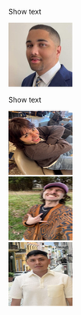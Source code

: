 <!DOCTYPE html>
<html>
  <head>
    <title> Spotify app senior project</title>
 
  </head>
  <body>
    <div>
      <p>Show text</p>
      <img src="/groupimages/Ryan.png" alt="Photo of Ryan" width="128" height="128" >
    </div>
    <div>
       <p>Show text</p>
      <img src="/groupimages/Ale.png" alt="Photo of Ale" width="128" height="128">
    </div>
    <div>
      <img src="/groupimages/Evan.png" alt="Photo of Evan" width="128" height="128">
    </div>
    <div>
      <img src="/groupimages/Jose.png" alt="Photo of Jose" width="128" height="128">
    </div>
    
  </body>
  
</html>
